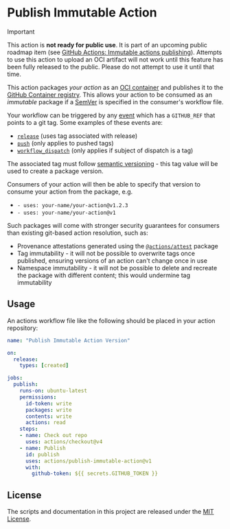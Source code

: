 # Publish Immutable Action

> [!IMPORTANT]
> This action is **not ready for public use**. It is part of an upcoming public roadmap item (see [GitHub Actions: Immutable actions publishing](https://github.com/github/roadmap/issues/592)).
> Attempts to use this action to upload an OCI artifact will not work until this feature has been fully released to the public. Please do not attempt to use it until that time.

This action packages _your action_ as an [OCI container](https://opencontainers.org/) and publishes it to the [GitHub Container registry](https://ghcr.io).
This allows your action to be consumed as an _immutable_ package if a [SemVer](https://semver.org/) is specified in the consumer's workflow file.

Your workflow can be triggered by any [event](https://docs.github.com/en/actions/using-workflows/events-that-trigger-workflows) which has a `GITHUB_REF` that points to a git tag.
Some examples of these events are:

- [`release`](https://docs.github.com/en/actions/using-workflows/events-that-trigger-workflows#release) (uses tag associated with release)
- [`push`](https://docs.github.com/en/actions/using-workflows/events-that-trigger-workflows#push) (only applies to pushed tags)
- [`workflow_dispatch`](https://docs.github.com/en/actions/using-workflows/events-that-trigger-workflows#workflow_dispatch) (only applies if subject of dispatch is a tag)

The associated tag must follow [semantic versioning](https://semver.org/) - this tag value will be used to create a package version.

Consumers of your action will then be able to specify that version to consume your action from the package, e.g.

- `- uses: your-name/your-action@v1.2.3`
- `- uses: your-name/your-action@v1`

Such packages will come with stronger security guarantees for consumers than existing git-based action resolution, such as:

- Provenance attestations generated using the [`@actions/attest`](https://github.com/actions/toolkit/tree/main/packages/attest) package
- Tag immutability - it will not be possible to overwrite tags once published, ensuring versions of an action can't change once in use
- Namespace immutability - it will not be possible to delete and recreate the package with different content; this would undermine tag immutability

## Usage

An actions workflow file like the following should be placed in your action repository:

<!-- start usage -->
```yaml
name: "Publish Immutable Action Version"

on:
  release:
    types: [created]

jobs:
  publish:
    runs-on: ubuntu-latest
    permissions:
      id-token: write
      packages: write
      contents: write
      actions: read
    steps:
    - name: Check out repo
      uses: actions/checkout@v4
    - name: Publish
      id: publish
      uses: actions/publish-immutable-action@v1
      with:
        github-token: ${{ secrets.GITHUB_TOKEN }}
```
<!-- end usage -->

## License

The scripts and documentation in this project are released under the [MIT License](LICENSE).
